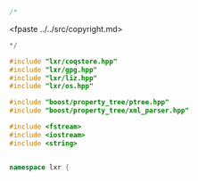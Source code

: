 ```cpp
/*
````
<fpaste ../../src/copyright.md>
```cpp
*/

#include "lxr/coqstore.hpp"
#include "lxr/gpg.hpp"
#include "lxr/liz.hpp"
#include "lxr/os.hpp"

#include "boost/property_tree/ptree.hpp"
#include "boost/property_tree/xml_parser.hpp"

#include <fstream>
#include <iostream>
#include <string>


namespace lxr {

````
